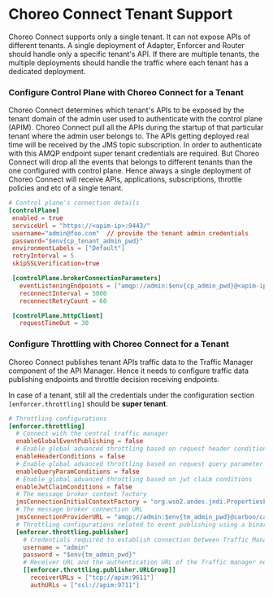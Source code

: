 # Choreo Connect Tenant Support

Choreo Connect supports only a single tenant. It can not expose APIs of different tenants. A single deployment of
Adapter, Enforcer and Router should handle only a specific tenant's API. If there are multiple tenants, the multiple deployments 
should handle the traffic where each tenant has a dedicated deployment.

### Configure Control Plane with Choreo Connect for a Tenant
Choreo Connect determines which tenant's APIs to be exposed by the tenant domain of the admin user used to authenticate with the
control plane (APIM). Choreo Connect pull all the APIs during the startup of that particular tenant where the admin user belongs to.
The APIs getting deployed real time will be received by the JMS topic subscription. In order to authenticate with this AMQP endpoint 
super tenant credentials are required. But Choreo Connect will drop all the events that belongs to different tenants than the one configured 
with control plane. Hence always a single deployment of Choreo Connect will receive APIs, applications, subscriptions, throttle policies and etc of a single
tenant.

 ``` toml
 # Control plane's connection details
 [controlPlane]
  enabled = true
  serviceUrl = "https://<apim-ip>:9443/"
  username="admin@foo.com"  // provide the tenant admin credentials
  password="$env{cp_tenant_admin_pwd}"
  environmentLabels = ["Default"]
  retryInterval = 5
  skipSSLVerification=true

  [controlPlane.brokerConnectionParameters]
    eventListeningEndpoints = ["amqp://admin:$env{cp_admin_pwd}@<apim-ip>:5672?retries='10'&connectdelay='30'"] // provide super tenant 
    reconnectInterval = 5000
    reconnectRetryCount = 60

  [controlPlane.httpClient] 
    requestTimeOut = 30
 ``` 

### Configure Throttling with Choreo Connect for a Tenant
Choreo Connect publishes tenant APIs traffic data to the Traffic Manager component of the API Manager. Hence it needs to configure traffic data publishing endpoints and throttle decision receiving endpoints.

In case of a tenant, still all the credentials under the configuration section `[enforcer.throttling]` should be **super tenant**.

```toml
# Throttling configurations
[enforcer.throttling]
  # Connect with the central traffic manager
  enableGlobalEventPublishing = false
  # Enable global advanced throttling based on request header conditions
  enableHeaderConditions = false
  # Enable global advanced throttling based on request query parameter conditions
  enableQueryParamConditions = false
  # Enable global advanced throttling based on jwt claim conditions
  enableJwtClaimConditions = false
  # The message broker context factory
  jmsConnectionInitialContextFactory = "org.wso2.andes.jndi.PropertiesFileInitialContextFactory"
  # The message broker connection URL
  jmsConnectionProviderURL = "amqp://admin:$env{tm_admin_pwd}@carbon/carbon?brokerlist='tcp://apim:5672'"
  # Throttling configurations related to event publishing using a binary connection
  [enforcer.throttling.publisher]
    # Credentials required to establish connection between Traffic Manager
    username = "admin"
    password = "$env{tm_admin_pwd}"
    # Receiver URL and the authentication URL of the Traffic manager node/nodes
    [[enforcer.throttling.publisher.URLGroup]]
      receiverURLs = ["tcp://apim:9611"]
      authURLs = ["ssl://apim:9711"]
```
